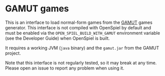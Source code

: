 # GAMUT games

This is an interface to load normal-form games from the
[GAMUT](http://gamut.stanford.edu/) games generator. This interface is not
compiled with OpenSpiel by default and must be enabled via the
`OPEN_SPIEL_BUILD_WITH_GAMUT` environment variable (see the Developer Guide)
when OpenSpiel is built.

It requires a working JVM (`java` binary) and the `gamut.jar` from the GAMUT
project.

Note that this interface is not regularly tested, so it may break at any time.
Please open an issue to report any problem when using it.
